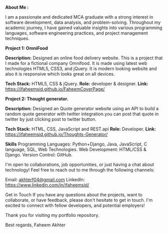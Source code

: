 **About Me :**

I am a passionate and dedicated MCA graduate with a strong interest in software development, data analysis, and problem-solving. Throughout my academic journey, I have gained valuable insights into various programming languages, software engineering practices, and project management techniques.

**Project 1: OmniFood**

**Description:** Designed an online food delivery website. This is a project that I made for a fictional company Omnifood. It is made using latest web technologies HTML5, CSS3, and jQuery. It is modern looking website and also it is responsive which looks great on all devices.

**Tech Stack:** HTML5, CSS & jQuery.
**Role:** developer & designer.
**Link:** https://ifaheemsid.github.io/FaheemCoverPage/

**Project 2: Thought generator.**

**Description:** Designed an Quote generator website using an API to build a random quote generator with twitter integration.you can post that quote in twitter by just clicking post to twitter button.

**Tech Stack:** HTML, CSS, JavaScript and REST.api
**Role:** Developer.
**Link:** https://ifaheemsid.github.io/Thoughts-Generator/

**Skills** 
Programming Languages: Python+Django, Java, JavaScript, C language, SQL, Web Technologies.
Web Development: HTML/CSS & Django.
Version Control: GitHub.

I'm open to collaborations, job opportunities, or just having a chat about technology! Feel free to reach out to me through the following channels:

Email: akhterf04@gmail.com
LinkedIn: https://www.linkedin.com/in/ifaheemsid/

Get in Touch
If you have any questions about the projects, want to collaborate, or have feedback, please don't hesitate to get in touch. I'm excited to connect with fellow developers, and potential employers!

Thank you for visiting my portfolio repository.

Best regards,
Faheem Akhter
